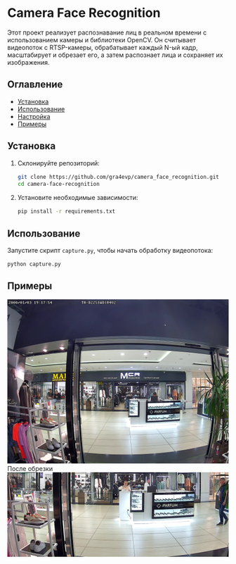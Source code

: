 # Camera Face Recognition

Этот проект реализует распознавание лиц в реальном времени с использованием камеры и библиотеки OpenCV. Он считывает видеопоток с RTSP-камеры, обрабатывает каждый N-ый кадр, масштабирует и обрезает его, а затем распознает лица и сохраняет их изображения.

## Оглавление
- [Установка](#установка)
- [Использование](#использование)
- [Настройка](#настройка)
- [Примеры](#примеры)

## Установка

1. Склонируйте репозиторий:
    ```sh
    git clone https://github.com/gra4evp/camera_face_recognition.git
    cd camera-face-recognition
    ```

2. Установите необходимые зависимости:
    ```sh
    pip install -r requirements.txt
    ```

## Использование

Запустите скрипт `capture.py`, чтобы начать обработку видеопотока:
```sh
python capture.py
```

## Примеры
![alt text](https://github.com/gra4evp/camera_face_recognition/blob/main/camera.jpg?raw=true)
После обрезки
![alt text](https://github.com/gra4evp/camera_face_recognition/blob/main/camera_croped.jpg?raw=true)